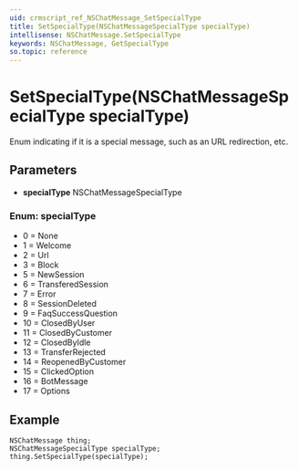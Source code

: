 ```yaml
---
uid: crmscript_ref_NSChatMessage_SetSpecialType
title: SetSpecialType(NSChatMessageSpecialType specialType)
intellisense: NSChatMessage.SetSpecialType
keywords: NSChatMessage, GetSpecialType
so.topic: reference
---
```


# SetSpecialType(NSChatMessageSpecialType specialType)

Enum indicating if it is a special message, such as an URL redirection, etc.

## Parameters

* **specialType** NSChatMessageSpecialType

### Enum: specialType

* 0 = None
* 1 = Welcome
* 2 = Url
* 3 = Block
* 5 = NewSession
* 6 = TransferedSession
* 7 = Error
* 8 = SessionDeleted
* 9 = FaqSuccessQuestion
* 10 = ClosedByUser
* 11 = ClosedByCustomer
* 12 = ClosedByIdle
* 13 = TransferRejected
* 14 = ReopenedByCustomer
* 15 = ClickedOption
* 16 = BotMessage
* 17 = Options

## Example

```crmscript
NSChatMessage thing;
NSChatMessageSpecialType specialType;
thing.SetSpecialType(specialType);
```
